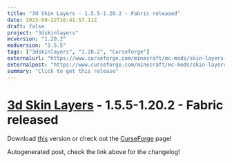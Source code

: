 ```yaml
---
title: "3d Skin Layers - 1.5.5-1.20.2 - Fabric released"
date: 2023-09-22T16:41:57.11Z
draft: false
project: "3dskinlayers"
mcversion: "1.20.2"
modversion: "1.5.5"
tags: ["3dskinlayers", "1.20.2", "Curseforge"]
externalurl: "https://www.curseforge.com/minecraft/mc-mods/skin-layers-3d/files/4763595"
externalpost: "https://www.curseforge.com/minecraft/mc-mods/skin-layers-3d/files/4763595"
summary: "Click to get this release"
---
```

# [3d Skin Layers](/project/3dskinlayers) - 1.5.5-1.20.2 - Fabric released
Download [this](https://www.curseforge.com/minecraft/mc-mods/skin-layers-3d/files/4763595) version or check out the [CurseForge](https://www.curseforge.com/minecraft/mc-mods/skin-layers-3d) page!

Autogenerated post, check the link above for the changelog!
